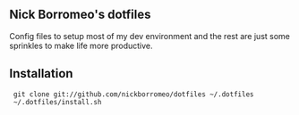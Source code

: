 ## Nick Borromeo's dotfiles

Config files to setup most of my dev environment and the rest are just some sprinkles to make life more productive.


## Installation

```shell
 git clone git://github.com/nickborromeo/dotfiles ~/.dotfiles
 ~/.dotfiles/install.sh
```

